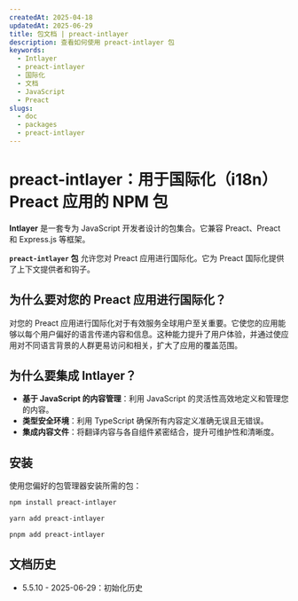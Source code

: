 ```yaml
---
createdAt: 2025-04-18
updatedAt: 2025-06-29
title: 包文档 | preact-intlayer
description: 查看如何使用 preact-intlayer 包
keywords:
  - Intlayer
  - preact-intlayer
  - 国际化
  - 文档
  - JavaScript
  - Preact
slugs:
  - doc
  - packages
  - preact-intlayer
---
```


# preact-intlayer：用于国际化（i18n）Preact 应用的 NPM 包

**Intlayer** 是一套专为 JavaScript 开发者设计的包集合。它兼容 Preact、Preact 和 Express.js 等框架。

**`preact-intlayer` 包** 允许您对 Preact 应用进行国际化。它为 Preact 国际化提供了上下文提供者和钩子。

## 为什么要对您的 Preact 应用进行国际化？

对您的 Preact 应用进行国际化对于有效服务全球用户至关重要。它使您的应用能够以每个用户偏好的语言传递内容和信息。这种能力提升了用户体验，并通过使应用对不同语言背景的人群更易访问和相关，扩大了应用的覆盖范围。

## 为什么要集成 Intlayer？

- **基于 JavaScript 的内容管理**：利用 JavaScript 的灵活性高效地定义和管理您的内容。
- **类型安全环境**：利用 TypeScript 确保所有内容定义准确无误且无错误。
- **集成内容文件**：将翻译内容与各自组件紧密结合，提升可维护性和清晰度。

## 安装

使用您偏好的包管理器安装所需的包：

```bash packageManager="npm"
npm install preact-intlayer
```

```bash packageManager="yarn"
yarn add preact-intlayer
```

```bash packageManager="pnpm"
pnpm add preact-intlayer
```

## 文档历史

- 5.5.10 - 2025-06-29：初始化历史
